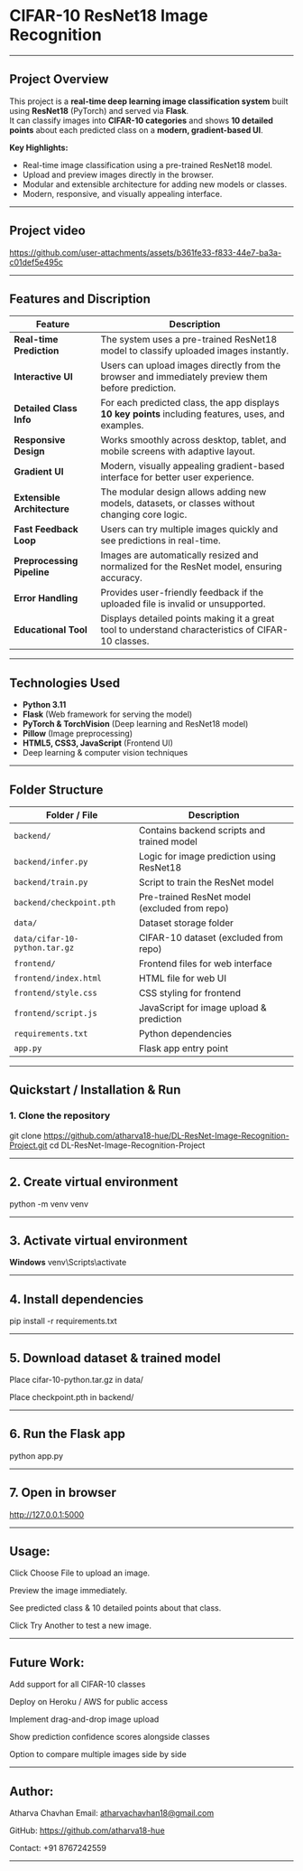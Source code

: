 # CIFAR-10 ResNet18 Image Recognition

---

## **Project Overview**
This project is a **real-time deep learning image classification system** built using **ResNet18** (PyTorch) and served via **Flask**.  
It can classify images into **CIFAR-10 categories** and shows **10 detailed points** about each predicted class on a **modern, gradient-based UI**.

**Key Highlights:**
- Real-time image classification using a pre-trained ResNet18 model.
- Upload and preview images directly in the browser.
- Modular and extensible architecture for adding new models or classes.
- Modern, responsive, and visually appealing interface.

--------------------------------------------
## Project video
https://github.com/user-attachments/assets/b361fe33-f833-44e7-ba3a-c01def5e495c

----------------------------
## Features and Discription

| **Feature**                 | **Description**                                                                                      |
| --------------------------- | ---------------------------------------------------------------------------------------------------- |
| **Real-time Prediction**    | The system uses a pre-trained ResNet18 model to classify uploaded images instantly.                  |
| **Interactive UI**          | Users can upload images directly from the browser and immediately preview them before prediction.    |
| **Detailed Class Info**     | For each predicted class, the app displays **10 key points** including features, uses, and examples. |
| **Responsive Design**       | Works smoothly across desktop, tablet, and mobile screens with adaptive layout.                      |
| **Gradient UI**             | Modern, visually appealing gradient-based interface for better user experience.                      |
| **Extensible Architecture** | The modular design allows adding new models, datasets, or classes without changing core logic.       |
| **Fast Feedback Loop**      | Users can try multiple images quickly and see predictions in real-time.                              |
| **Preprocessing Pipeline**  | Images are automatically resized and normalized for the ResNet model, ensuring accuracy.             |
| **Error Handling**          | Provides user-friendly feedback if the uploaded file is invalid or unsupported.                      |
| **Educational Tool**        | Displays detailed points making it a great tool to understand characteristics of CIFAR-10 classes.   |

-------------------------------------------------

## **Technologies Used**
- **Python 3.11**  
- **Flask** (Web framework for serving the model)  
- **PyTorch & TorchVision** (Deep learning and ResNet18 model)  
- **Pillow** (Image preprocessing)  
- **HTML5, CSS3, JavaScript** (Frontend UI)  
- Deep learning & computer vision techniques  

---

## **Folder Structure**

| **Folder / File**          | **Description**                                     |
|----------------------------|-----------------------------------------------------|
| `backend/`                 | Contains backend scripts and trained model          |
| `backend/infer.py`         | Logic for image prediction using ResNet18           |
| `backend/train.py`         | Script to train the ResNet model                    |
| `backend/checkpoint.pth`   | Pre-trained ResNet model (excluded from repo)       |
| `data/`                    | Dataset storage folder                              |
| `data/cifar-10-python.tar.gz` | CIFAR-10 dataset (excluded from repo)            |
| `frontend/`                | Frontend files for web interface                    |
| `frontend/index.html`      | HTML file for web UI                                |
| `frontend/style.css`       | CSS styling for frontend                            |
| `frontend/script.js`       | JavaScript for image upload & prediction            |
| `requirements.txt`         | Python dependencies                                 |
| `app.py`                   | Flask app entry point                               |

-----------------------------------------

## **Quickstart / Installation & Run**

### **1. Clone the repository**
git clone https://github.com/atharva18-hue/DL-ResNet-Image-Recognition-Project.git
cd DL-ResNet-Image-Recognition-Project

----------------------------------------------
## 2. Create virtual environment
python -m venv venv

--------------------------------------

## 3. Activate virtual environment
**Windows**
venv\Scripts\activate

--------------------------------------------

## 4. Install dependencies
pip install -r requirements.txt

-------------------------------------------------

## 5. Download dataset & trained model

Place cifar-10-python.tar.gz in data/

Place checkpoint.pth in backend/

------------------------------------------

## 6. Run the Flask app
python app.py

------------------------------

## 7. Open in browser
http://127.0.0.1:5000

--------------------------------------------------

## Usage:

Click Choose File to upload an image.

Preview the image immediately.

See predicted class & 10 detailed points about that class.

Click Try Another to test a new image.

------------------------------------------------------

## Future Work:
Add support for all CIFAR-10 classes

Deploy on Heroku / AWS for public access

Implement drag-and-drop image upload

Show prediction confidence scores alongside classes

Option to compare multiple images side by side

-------------------------------------

## Author:

Atharva Chavhan
Email: atharvachavhan18@gmail.com

GitHub: https://github.com/atharva18-hue

Contact: +91 8767242559

-------------------------------
